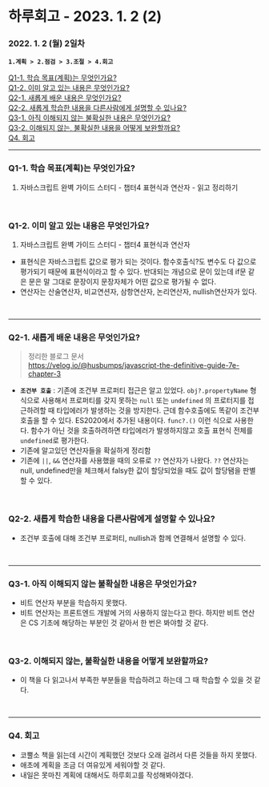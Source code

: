 # 하루회고 - 2023. 1. 2 (2)

### 2022. 1. 2 (월) 2일차

**`1.계획 > 2.점검 > 3.조절 > 4.회고`**

[Q1-1. 학습 목표(계획)는 무엇인가요?](#q1-1-학습-목표는-무엇인가요)  
[Q1-2. 이미 알고 있는 내용은 무엇인가요?](#q1-2-이미-알고-있는-내용은-무엇인가요)  
[Q2-1. 새롭게 배운 내용은 무엇인가요?](#q2-1-새롭게-배운-내용은-무엇인가요)  
[Q2-2. 새롭게 학습한 내용을 다른사람에게 설명할 수 있나요?](#q2-2-새롭게-학습한-내용을-다른사람에게-설명할-수-있나요)  
[Q3-1. 아직 이해되지 않는 불확실한 내용은 무엇인가요?](#q3-1-아직-이해되지-않는-불확실한-내용은-무엇인가요)  
[Q3-2. 이해되지 않는, 불확실한 내용을 어떻게 보완할까요?](#q3-2-이해되지-않는-불확실한-내용을-어떻게-보완할까요)  
[Q4. 회고](#q4-회고)

<hr>

### Q1-1. 학습 목표(계획)는 무엇인가요?

1. 자바스크립트 완벽 가이드 스터디 - 챕터4 표현식과 연산자 - 읽고 정리하기

<br>

### Q1-2. 이미 알고 있는 내용은 무엇인가요?

1. 자바스크립트 완벽 가이드 스터디 - 챕터4 표현식과 연산자

- 표현식은 자바스크립트 값으로 평가 되는 것이다. 함수호출식?도 변수도 다 값으로 평가되기 때문에 표현식이라고 할 수 있다. 반대되는 개념으로 문이 있는데 if문 같은 문은 말 그대로 문장이지 문장자체가 어떤 값으로 평가될 수 없다.
- 연산자는 산술연산자, 비교연션자, 삼항연산자, 논리연산자, nullish연산자가 있다.

<br>
<hr>

### Q2-1. 새롭게 배운 내용은 무엇인가요?

> 정리한 블로그 문서  
> https://velog.io/@husbumps/javascript-the-definitive-guide-7e-chapter-3

- **`조건부 호출`** : 기존에 조건부 프로퍼티 접근은 알고 있었다. `obj?.propertyName` 형식으로 사용해서 프로퍼티를 갖지 못하는 `null` 또는 `undefined` 의 프로터지를 접근하려할 때 타입에러가 발생하는 것을 방지한다. 근데 함수호출에도 똑같이 조건부 호출을 할 수 있다. ES2020에서 추가된 내용이다. `func?.()` 이런 식으로 사용한다. 함수가 아닌 것을 호출하려하면 타입에러가 발생하지않고 호출 표현식 전체를 `undefined`로 평가한다.
- 기존에 알고있던 연산자들을 확실하게 정리함
- 기존에 `||`, `&&` 연산자를 사용했을 때의 오류로 `??` 연산자가 나왔다. `??` 연산자는 null, undefined만을 체크해서 falsy한 값이 할당되었을 때도 값이 할당됌을 판별할 수 있다.

<br>

### Q2-2. 새롭게 학습한 내용을 다른사람에게 설명할 수 있나요?

- 조건부 호출에 대해 조건부 프로퍼티, nullish과 함께 연결해서 설명할 수 있다.

<br>
<hr>

### Q3-1. 아직 이해되지 않는 불확실한 내용은 무엇인가요?

- 비트 연산자 부분을 학습하지 못했다.
- 비트 연산자는 프론트엔드 개발에 거의 사용하지 않는다고 한다. 하지만 비트 연산은 CS 기초에 해당하는 부분인 것 같아서 한 번은 봐야할 것 같다.

<br>

### Q3-2. 이해되지 않는, 불확실한 내용을 어떻게 보완할까요?

- 이 책을 다 읽고나서 부족한 부분들을 학습하려고 하는데 그 때 학습할 수 있을 것 같다.

<br>
<hr>

### Q4. 회고

- 코뿔소 책을 읽는데 시간이 계획했던 것보다 오래 걸려서 다른 것들을 하지 못했다.
- 애초에 계획을 조금 더 여유있게 세워야할 것 같다.
- 내일은 못마친 계획에 대해서도 하루회고를 작성해봐야겠다.
